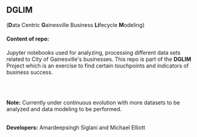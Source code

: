 ## DGLIM 
(**D**ata Centric **G**ainesville Business **Li**fecycle **M**odeling)

#### Content of repo:

Jupyter notebooks used for analyzing, processing different data sets related to City of Gainesville's businesses. This repo is part of the **DGLIM** Project which is an exercise to find certain touchpoints and indicators of business success. 

<br>
<br>

**Note:** Currently under continuous evolution with more datasets to be analyzed and data modeling to be performed.
<br>
<br>

**Developers:** Amardeepsingh Siglani and Michael Elliott
